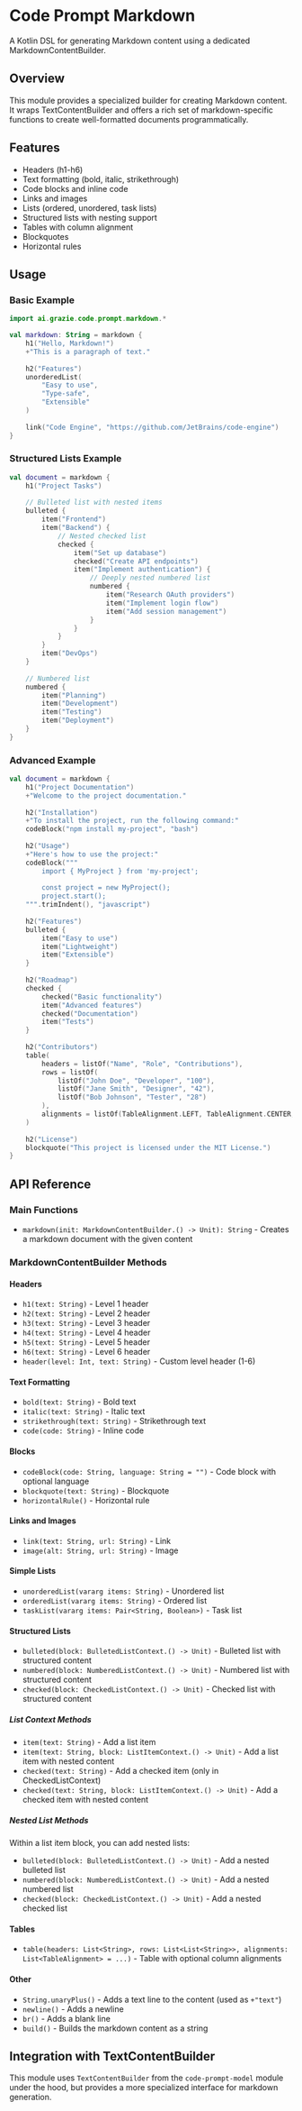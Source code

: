 # Code Prompt Markdown

A Kotlin DSL for generating Markdown content using a dedicated MarkdownContentBuilder.

## Overview

This module provides a specialized builder for creating Markdown content. It wraps TextContentBuilder and offers a rich set of markdown-specific functions to create well-formatted documents programmatically.

## Features

- Headers (h1-h6)
- Text formatting (bold, italic, strikethrough)
- Code blocks and inline code
- Links and images
- Lists (ordered, unordered, task lists)
- Structured lists with nesting support
- Tables with column alignment
- Blockquotes
- Horizontal rules

## Usage

### Basic Example

```kotlin
import ai.grazie.code.prompt.markdown.*

val markdown: String = markdown {
    h1("Hello, Markdown!")
    +"This is a paragraph of text."
    
    h2("Features")
    unorderedList(
        "Easy to use",
        "Type-safe",
        "Extensible"
    )
    
    link("Code Engine", "https://github.com/JetBrains/code-engine")
}
```

### Structured Lists Example

```kotlin
val document = markdown {
    h1("Project Tasks")
    
    // Bulleted list with nested items
    bulleted {
        item("Frontend")
        item("Backend") {
            // Nested checked list
            checked {
                item("Set up database")
                checked("Create API endpoints")
                item("Implement authentication") {
                    // Deeply nested numbered list
                    numbered {
                        item("Research OAuth providers")
                        item("Implement login flow")
                        item("Add session management")
                    }
                }
            }
        }
        item("DevOps")
    }
    
    // Numbered list
    numbered {
        item("Planning")
        item("Development")
        item("Testing")
        item("Deployment")
    }
}
```

### Advanced Example

```kotlin
val document = markdown {
    h1("Project Documentation")
    +"Welcome to the project documentation."
    
    h2("Installation")
    +"To install the project, run the following command:"
    codeBlock("npm install my-project", "bash")
    
    h2("Usage")
    +"Here's how to use the project:"
    codeBlock("""
        import { MyProject } from 'my-project';
        
        const project = new MyProject();
        project.start();
    """.trimIndent(), "javascript")
    
    h2("Features")
    bulleted {
        item("Easy to use")
        item("Lightweight")
        item("Extensible")
    }
    
    h2("Roadmap")
    checked {
        checked("Basic functionality")
        item("Advanced features")
        checked("Documentation")
        item("Tests")
    }
    
    h2("Contributors")
    table(
        headers = listOf("Name", "Role", "Contributions"),
        rows = listOf(
            listOf("John Doe", "Developer", "100"),
            listOf("Jane Smith", "Designer", "42"),
            listOf("Bob Johnson", "Tester", "28")
        ),
        alignments = listOf(TableAlignment.LEFT, TableAlignment.CENTER, TableAlignment.RIGHT)
    )
    
    h2("License")
    blockquote("This project is licensed under the MIT License.")
}
```

## API Reference

### Main Functions

- `markdown(init: MarkdownContentBuilder.() -> Unit): String` - Creates a markdown document with the given content

### MarkdownContentBuilder Methods

#### Headers

- `h1(text: String)` - Level 1 header
- `h2(text: String)` - Level 2 header
- `h3(text: String)` - Level 3 header
- `h4(text: String)` - Level 4 header
- `h5(text: String)` - Level 5 header
- `h6(text: String)` - Level 6 header
- `header(level: Int, text: String)` - Custom level header (1-6)

#### Text Formatting

- `bold(text: String)` - Bold text
- `italic(text: String)` - Italic text
- `strikethrough(text: String)` - Strikethrough text
- `code(code: String)` - Inline code

#### Blocks

- `codeBlock(code: String, language: String = "")` - Code block with optional language
- `blockquote(text: String)` - Blockquote
- `horizontalRule()` - Horizontal rule

#### Links and Images

- `link(text: String, url: String)` - Link
- `image(alt: String, url: String)` - Image

#### Simple Lists

- `unorderedList(vararg items: String)` - Unordered list
- `orderedList(vararg items: String)` - Ordered list
- `taskList(vararg items: Pair<String, Boolean>)` - Task list

#### Structured Lists

- `bulleted(block: BulletedListContext.() -> Unit)` - Bulleted list with structured content
- `numbered(block: NumberedListContext.() -> Unit)` - Numbered list with structured content
- `checked(block: CheckedListContext.() -> Unit)` - Checked list with structured content

##### List Context Methods

- `item(text: String)` - Add a list item
- `item(text: String, block: ListItemContext.() -> Unit)` - Add a list item with nested content
- `checked(text: String)` - Add a checked item (only in CheckedListContext)
- `checked(text: String, block: ListItemContext.() -> Unit)` - Add a checked item with nested content

##### Nested List Methods

Within a list item block, you can add nested lists:
- `bulleted(block: BulletedListContext.() -> Unit)` - Add a nested bulleted list
- `numbered(block: NumberedListContext.() -> Unit)` - Add a nested numbered list
- `checked(block: CheckedListContext.() -> Unit)` - Add a nested checked list

#### Tables

- `table(headers: List<String>, rows: List<List<String>>, alignments: List<TableAlignment> = ...)` - Table with optional column alignments

#### Other

- `String.unaryPlus()` - Adds a text line to the content (used as `+"text"`)
- `newline()` - Adds a newline
- `br()` - Adds a blank line
- `build()` - Builds the markdown content as a string

## Integration with TextContentBuilder

This module uses `TextContentBuilder` from the `code-prompt-model` module under the hood, but provides a more specialized interface for markdown generation.